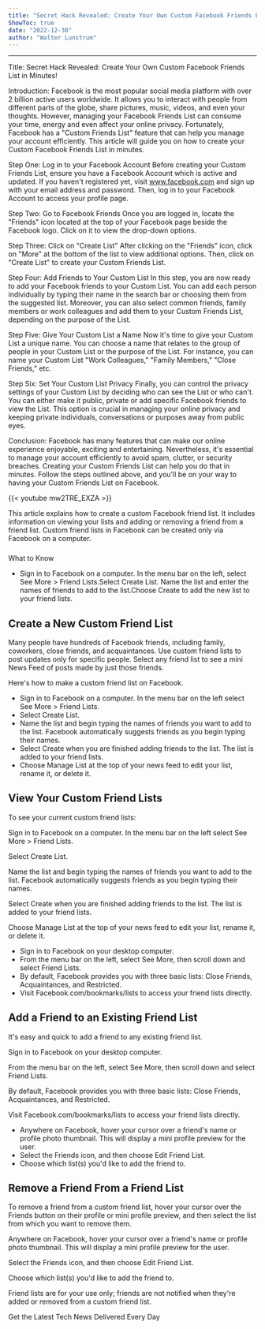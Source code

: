 ```yaml
---
title: "Secret Hack Revealed: Create Your Own Custom Facebook Friends List in Minutes!"
ShowToc: true 
date: "2022-12-30"
author: "Walter Lunstrum"
---
```

*****
Title: Secret Hack Revealed: Create Your Own Custom Facebook Friends List in Minutes!

Introduction:
Facebook is the most popular social media platform with over 2 billion active users worldwide. It allows you to interact with people from different parts of the globe, share pictures, music, videos, and even your thoughts. However, managing your Facebook Friends List can consume your time, energy and even affect your online privacy. Fortunately, Facebook has a "Custom Friends List" feature that can help you manage your account efficiently. This article will guide you on how to create your Custom Facebook Friends List in minutes.

Step One: Log in to your Facebook Account
Before creating your Custom Friends List, ensure you have a Facebook Account which is active and updated. If you haven't registered yet, visit www.facebook.com and sign up with your email address and password. Then, log in to your Facebook Account to access your profile page.

Step Two: Go to Facebook Friends
Once you are logged in, locate the "Friends" icon located at the top of your Facebook page beside the Facebook logo. Click on it to view the drop-down options.

Step Three: Click on "Create List"
After clicking on the "Friends" icon, click on "More" at the bottom of the list to view additional options. Then, click on "Create List" to create your Custom Friends List.

Step Four: Add Friends to Your Custom List
In this step, you are now ready to add your Facebook friends to your Custom List. You can add each person individually by typing their name in the search bar or choosing them from the suggested list. Moreover, you can also select common friends, family members or work colleagues and add them to your Custom Friends List, depending on the purpose of the List.

Step Five: Give Your Custom List a Name
Now it's time to give your Custom List a unique name. You can choose a name that relates to the group of people in your Custom List or the purpose of the List. For instance, you can name your Custom List "Work Colleagues," "Family Members," "Close Friends," etc.

Step Six: Set Your Custom List Privacy
Finally, you can control the privacy settings of your Custom List by deciding who can see the List or who can't. You can either make it public, private or add specific Facebook friends to view the List. This option is crucial in managing your online privacy and keeping private individuals, conversations or purposes away from public eyes.

Conclusion:
Facebook has many features that can make our online experience enjoyable, exciting and entertaining. Nevertheless, it's essential to manage your account efficiently to avoid spam, clutter, or security breaches. Creating your Custom Friends List can help you do that in minutes. Follow the steps outlined above, and you'll be on your way to having your Custom Friends List on Facebook.

{{< youtube mw2TRE_EXZA >}} 




This article explains how to create a custom Facebook friend list. It includes information on viewing your lists and adding or removing a friend from a friend list. Custom friend lists in Facebook can be created only via Facebook on a computer.

 
### 
What to Know
 
- Sign in to Facebook on a computer. In the menu bar on the left, select See More > Friend Lists.Select Create List. Name the list and enter the names of friends to add to the list.Choose Create to add the new list to your friend lists.

 
##   Create a New Custom Friend List  
 

Many people have hundreds of Facebook friends, including family, coworkers, close friends, and acquaintances. Use custom friend lists to post updates only for specific people. Select any friend list to see a mini News Feed of posts made by just those friends.

 

Here's how to make a custom friend list on Facebook.

 
- Sign in to Facebook on a computer. In the menu bar on the left select See More > Friend Lists.
 - Select Create List.
 - Name the list and begin typing the names of friends you want to add to the list. Facebook automatically suggests friends as you begin typing their names.
 - Select Create when you are finished adding friends to the list. The list is added to your friend lists.
 - Choose Manage List at the top of your news feed to edit your list, rename it, or delete it.

 
##   View Your Custom Friend Lists  
 

To see your current custom friend lists:

 

Sign in to Facebook on a computer. In the menu bar on the left select See More > Friend Lists.

 

Select Create List.

 

Name the list and begin typing the names of friends you want to add to the list. Facebook automatically suggests friends as you begin typing their names.

 

Select Create when you are finished adding friends to the list. The list is added to your friend lists.

 
Choose Manage List at the top of your news feed to edit your list, rename it, or delete it.
 
- Sign in to Facebook on your desktop computer.
 - From the menu bar on the left, select See More, then scroll down and select Friend Lists.
 - By default, Facebook provides you with three basic lists: Close Friends, Acquaintances, and Restricted.
 - Visit Facebook.com/bookmarks/lists to access your friend lists directly.

 
##   Add a Friend to an Existing Friend List  
 

It's easy and quick to add a friend to any existing friend list.

 

Sign in to Facebook on your desktop computer.

 

From the menu bar on the left, select See More, then scroll down and select Friend Lists.

 

By default, Facebook provides you with three basic lists: Close Friends, Acquaintances, and Restricted.

 
Visit Facebook.com/bookmarks/lists to access your friend lists directly.
 
- Anywhere on Facebook, hover your cursor over a friend's name or profile photo thumbnail. This will display a mini profile preview for the user.
 - Select the Friends icon, and then choose Edit Friend List.
 - Choose which list(s) you'd like to add the friend to.

 
##   Remove a Friend From a Friend List  
 

To remove a friend from a custom friend list, hover your cursor over the Friends button on their profile or mini profile preview, and then select the list from which you want to remove them.

 

Anywhere on Facebook, hover your cursor over a friend's name or profile photo thumbnail. This will display a mini profile preview for the user.

 

Select the Friends icon, and then choose Edit Friend List.

 

Choose which list(s) you'd like to add the friend to.

 
Friend lists are for your use only; friends are not notified when they're added or removed from a custom friend list.
 

Get the Latest Tech News Delivered Every Day




